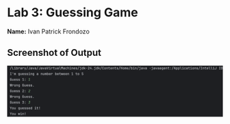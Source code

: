 # Lab 3: Guessing Game
**Name:** Ivan Patrick Frondozo

## Screenshot of Output
![Output Screenshot](images/Screenshot-Output.png)

